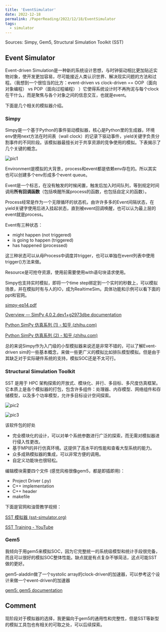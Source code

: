 ```yaml
---
title: 'EventSimulator'
date: 2022-12-18
permalink: /PaperReading/2022/12/18/EventSimulator
tags:
  - simulator
---
```


Sources: Simpy, Gem5, Structural Simulation Toolkit (SST)



  

## Event Simulator

Event-driven Simulation是一种新的系统设计思想，与时钟驱动相比更加贴近实物对象，使开发更加容易，尽可能接近人类认识世界、解决现实问题的方法和过程。（我想到一个很恰当的比方：event-driven vs clock-driven == OOP（面向对象编程） vs POP（面向过程编程） ）它使得系统设计时不再拘泥与每个clock在干什么，而是聚焦与各个对象之间的信息交互，也就是event。

下面是几个相关的模拟器介绍。

### Simpy

Simpy是一个基于Python的事件驱动模拟器，核心是Python里的生成器，环境env使用next方法在时间表（wall clock）的记录下驱动事件，yield关键字负责分割事件的不同阶段。该模拟器最擅长对于共享资源的竞争使用的模拟。下表揭示了几个关键的概念。

![pic1](https://starkerfirst.github.io/YangbhPage/images/eventsim_1.png)

Environment是模拟的大背景，process和event都是依赖env存在的。所以其实也可以创建多个env形成多个event queue。

Event是一个标志，在没有触发的时候闲置，触发后加入时间队列，等到规定时间调用**所有回调函数**（包括唤醒所属process的函数，也包括自定义的函数）。

Process经常是作为一个无限循环的状态机，由许许多多的Event间隔状态，在yield关键字使用后进入挂起状态，直到被event回调唤醒，也可以认为最上层的event就是process。

Event有三种状态：

- might happen (not triggered)
- is going to happen (triggered) 
- has happened (processed)

这三种状态可以从母Process中调度并trigger，也可以单独在event列表中使用trigger()方法来做。

Resource是可抢夺资源，使用前需要使用with语句块请求使用。

Simpy也支持实时模拟，即将一个time step绑定到一个实时的秒数上，可以模拟场景，并在模拟时有与人的IO，成为RealtimeSim。具体功能和示例可以看下面的ppt和官网。

[simpy-ep14.pdf](https://starkerfirst.github.io/YangbhPage/files/simpy-ep14.pdf) 

[Overview — SimPy 4.0.2.dev1+g2973dbe documentation](https://simpy.readthedocs.io/en/latest/)

[Python SimPy 仿真系列 (1) - 知乎 (zhihu.com)](https://zhuanlan.zhihu.com/p/31526894)

[Python SimPy 仿真系列 (2) - 知乎 (zhihu.com)](https://zhuanlan.zhihu.com/p/32005127)

总的来说Simpy作为入门级的小型模拟器来说还是非常不错的，可以了解Event-driven sim的一些基本概念，来做一些更广义的模拟比如排队模型模拟。但是由于其缺乏对于实际硬件系统的支持，模拟SOC还是不太可行。

### Structural Simulation Toolkit

SST 是用于 HPC 架构探索的开放式、模块化、并行、多目标、多尺度仿真框架。它本质上是各个模拟器的打包，包含许多组件：处理器、内存模型、网络组件和存储模型，以及多个功率模型，允许多目标设计空间探索。 

![pic2](https://starkerfirst.github.io/YangbhPage/images/eventsim_2.png)

![pic3](https://starkerfirst.github.io/YangbhPage/images/eventsim_3.png)

该软件包的好处

* 完全模块化的设计，可以对单个系统参数进行广泛的探索，而无需对模拟器进行侵入性更改。
* 基于MPI的并行仿真环境。这提供了高水平的性能和查看大型系统的能力。
* 众多成熟模拟器的集成，可以非常方便的调用。
* 自定义功能块也很轻松。

编辑模块需要四个文件 (感觉风格很像gem5，都是即插即用)：

* Project Driver (.py)
* C++ implementation
* C++ header
* makefile

下面是官网和油管教学视频：

[SST 模拟器 (sst-simulator.org)](https://sst-simulator.org/)

[SST Training - YouTube](https://www.youtube.com/watch?v=I2inaXscUm0&list=PLgehegDe4T2y1badxrxcuvIsX42V64t2x&index=2)

### Gem5

我倾向于用gem5来模拟SOC，因为它完整统一的系统级模型和统计手段很完备，而且可以很好的模拟SOC整体性能。缺点就是有点复杂不够简洁，这点可能SST做的更好。

gem5-aladdin做了一个systolic array的clock-driven的加速器，可以参考这个设计来做一个event-driven的加速器

[gem5: gem5 documentation](https://www.gem5.org/documentation/)

## Comment

现阶段对于模拟器的选择，我更偏向于gem5的通用性和完整性，但是SST等新型的模拟工具包也有相关的可取之处，可以后续探索。